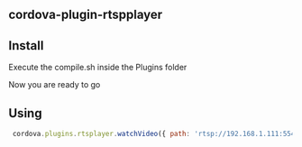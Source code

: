 ## cordova-plugin-rtspplayer

## Install

Execute the compile.sh inside the Plugins folder

Now you are ready to go

## Using

``` javascript
 cordova.plugins.rtsplayer.watchVideo({ path: 'rtsp://192.168.1.111:554/h264_stream', x: 0, y: 60, width: 500, height: 500 }, function () { }, function () {
 
```

